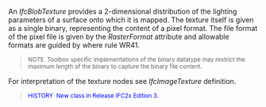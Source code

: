 ﻿An _IfcBlobTexture_ provides a 2-dimensional distribution of the lighting parameters of a surface onto which it is mapped. The texture itself is given as a single binary, representing the content of a pixel format. The file format of the pixel file is given by the _RasterFormat_ attribute and allowable formats&nbsp;are guided by where rule WR41.

> <small>NOTE &nbsp;Toolbox specific implementations
of the binary datatype may restrict the maximum length of the binary to
capture the binary file content.</small>
> 


For interpretation of the texture nodes see _IfcImageTexture_ definition.

> <small><font color="#0000ff">HISTORY&nbsp;
New class in Release
IFC2x Edition 3.</font></small>